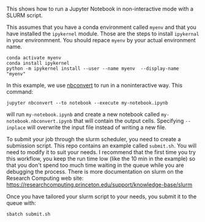 This shows how to run a Jupyter Notebook in non-interactive mode with a
SLURM script.

This assumes that you have a conda environment called `myenv` and that
you have installed the `ipykernel` module. Those are the steps to
install `ipykernal` in your environmnent. You should repace `myenv` by
your actual environment name.

``` {.example}
conda activate myenv
conda install ipykernel
python -m ipykernel install --user --name myenv  --display-name "myenv"
```

In this example, we use
[nbconvert](https://nbconvert.readthedocs.io/en/latest/usage.html#convert-notebook)
to run in a noninteractive way. This command:

``` {.example}
jupyter nbconvert --to notebook --execute my-notebook.ipynb
```

will run `my-notebook.ipynb` and create a new notebook called
`my-notebook.nbconvert.ipynb` that will contain the output cells.
Specifying `--inplace` will overwrite the input file instead of writing
a new file.

To submit your job through the slurm scheduler, you need to create a
submission script. This repo contains an example called `submit.sh`. You
will need to modify it to suit your needs. I recommend that the first
time you try this workflow, you keep the run time low (like the 10 min
in the example) so that you don\'t spend too much time waiting in the
queue while you are debugging the process. There is more documentation
on slurm on the Research Computing web site:
<https://researchcomputing.princeton.edu/support/knowledge-base/slurm>

Once you have tailored your slurm script to your needs, you submit it to
the queue with:

``` {.example}
sbatch submit.sh
```

